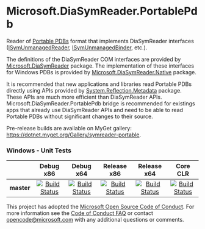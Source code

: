 # Microsoft.DiaSymReader.PortablePdb

Reader of [Portable PDBs](https://github.com/dotnet/core/blob/master/Documentation/diagnostics/portable_pdb.md) format that implements DiaSymReader interfaces ([ISymUnmanagedReader](https://msdn.microsoft.com/en-us/library/ms232131.aspx), [ISymUnmanagedBinder](https://msdn.microsoft.com/en-us/library/ms232451.aspx), etc.).

The definitions of the DiaSymReader COM interfaces are provided by [Microsoft.DiaSymReader](https://www.nuget.org/packages/Microsoft.DiaSymReader) package.
The implementation of these interfaces for Windows PDBs is provided by [Microsoft.DiaSymReader.Native](https://www.nuget.org/packages/Microsoft.DiaSymReader.Native) package. 

It is recommended that new applications and libraries read Portable PDBs directly using APIs provided by [System.Reflection.Metadata](https://www.nuget.org/packages/System.Reflection.Metadata) package. These APIs are much more efficient than DiaSymReader APIs. Microsoft.DiaSymReader.PortablePdb bridge is recommended for existings apps that already use DiaSymReader APIs and need to be able to read Portable PDBs without significant changes to their source.

Pre-release builds are available on MyGet gallery: https://dotnet.myget.org/Gallery/symreader-portable.

[//]: # (Begin current test results)

### Windows - Unit Tests
||Debug x86|Debug x64|Release x86|Release x64|Core CLR
|:--:|:--:|:--:|:--:|:--:|:--:|
|**master**|[![Build Status](http://dotnet-ci.cloudapp.net/job/dotnet_symreader-portable/job/master/job/windows_debug_unit32/badge/icon)](http://dotnet-ci.cloudapp.net/job/dotnet_symreader-portable/job/master/job/windows_debug_unit32/)|[![Build Status](http://dotnet-ci.cloudapp.net/job/dotnet_symreader-portable/job/master/job/windows_debug_unit64/badge/icon)](http://dotnet-ci.cloudapp.net/job/dotnet_symreader-portable/job/master/job/windows_debug_unit64/)|[![Build Status](http://dotnet-ci.cloudapp.net/job/dotnet_symreader-portable/job/master/job/windows_release_unit32/badge/icon)](http://dotnet-ci.cloudapp.net/job/dotnet_symreader-portable/job/master/job/windows_release_unit32/)|[![Build Status](http://dotnet-ci.cloudapp.net/job/dotnet_symreader-portable/job/master/job/windows_release_unit64/badge/icon)](http://dotnet-ci.cloudapp.net/job/dotnet_symreader-portable/job/master/job/windows_release_unit64/)|[![Build Status](http://dotnet-ci.cloudapp.net/job/dotnet_symreader-portable/job/master/job/windows_release_core/badge/icon)](http://dotnet-ci.cloudapp.net/job/dotnet_symreader-portable/job/master/job/windows_release_core/)

[//]: # (End current test results)

This project has adopted the [Microsoft Open Source Code of Conduct](https://opensource.microsoft.com/codeofconduct/).  For more information see the [Code of Conduct FAQ](https://opensource.microsoft.com/codeofconduct/faq/) or contact [opencode@microsoft.com](mailto:opencode@microsoft.com) with any additional questions or comments.


